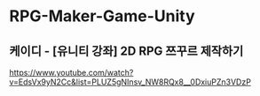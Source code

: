# RPG-Maker-Game-Unity

## 케이디 - [유니티 강좌] 2D RPG 쯔꾸르 제작하기
https://www.youtube.com/watch?v=EdsVx9yN2Cc&list=PLUZ5gNInsv_NW8RQx8__0DxiuPZn3VDzP

